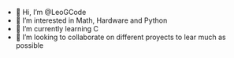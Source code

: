 - 👋 Hi, I’m @LeoGCode
- 👀 I’m interested in Math, Hardware and Python
- 🌱 I’m currently learning C
- 💞️ I’m looking to collaborate on different proyects to lear much as possible
